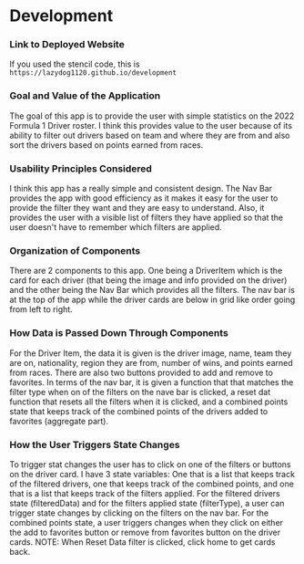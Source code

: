 # Development

### Link to Deployed Website
If you used the stencil code, this is `https://lazydog1120.github.io/development`

### Goal and Value of the Application
The goal of this app is to provide the user with simple statistics on the 2022 Formula 1 Driver roster. I think this provides value to the user because of its ability to filter out drivers based on team and where they are from and also sort the drivers based on points earned from races.

### Usability Principles Considered
I think this app has a really simple and consistent design. The Nav Bar provides the app with good efficiency as it 
makes it easy for the user to provide the filter they want and they are easy to understand. Also, it provides the user with a visible list of filters they have applied so that the user doesn't have to remember which filters are applied.

### Organization of Components
There are 2 components to this app. One being a DriverItem which is the card for each driver (that being the image and info provided on the driver) and the other being the Nav Bar which provides all the filters. The nav bar is at the top of the app while the driver cards are below in grid like order going from left to right. 

### How Data is Passed Down Through Components
For the Driver Item, the data it is given is the driver image, name, team they are on, nationality, region they are from, number of wins, and points earned from races. There are also two buttons provided to add and remove to favorites. In terms of the nav bar, it is given a function that that matches the filter type when on of the filters on the nave bar is clicked, a reset dat function that resets all the filters when it is clicked, and a combined points state that keeps track of the combined points of the drivers added to favorites (aggregate part).
### How the User Triggers State Changes
To trigger stat changes the user has to click on one of the filters or buttons on the driver card. I have 3 state variables: One that is a list that keeps track of the filtered drivers, one that keeps track of the combined points, and one that is a list that keeps track of the filters applied. For the filtered drivers state (filteredData) and for the filters applied state (filterType), a user can trigger state changes by clicking on the filters on the nav bar. For the combined points state, a user triggers changes when they click on either the add to favorites button or remove from favorites button on the driver cards. NOTE: When Reset Data filter is clicked, click home to get cards back. 

